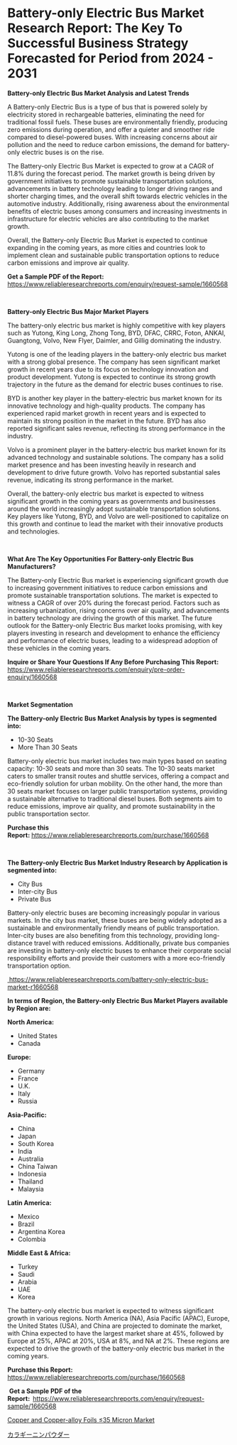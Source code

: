 <p><h1>Battery-only Electric Bus Market Research Report: The Key To Successful Business Strategy Forecasted for Period from 2024 - 2031</h1></p><p><strong>Battery-only Electric Bus Market Analysis and Latest Trends</strong></p>
<p><p>A Battery-only Electric Bus is a type of bus that is powered solely by electricity stored in rechargeable batteries, eliminating the need for traditional fossil fuels. These buses are environmentally friendly, producing zero emissions during operation, and offer a quieter and smoother ride compared to diesel-powered buses. With increasing concerns about air pollution and the need to reduce carbon emissions, the demand for battery-only electric buses is on the rise.</p><p>The Battery-only Electric Bus Market is expected to grow at a CAGR of 11.8% during the forecast period. The market growth is being driven by government initiatives to promote sustainable transportation solutions, advancements in battery technology leading to longer driving ranges and shorter charging times, and the overall shift towards electric vehicles in the automotive industry. Additionally, rising awareness about the environmental benefits of electric buses among consumers and increasing investments in infrastructure for electric vehicles are also contributing to the market growth.</p><p>Overall, the Battery-only Electric Bus Market is expected to continue expanding in the coming years, as more cities and countries look to implement clean and sustainable public transportation options to reduce carbon emissions and improve air quality.</p></p>
<p><strong>Get a Sample PDF of the Report:&nbsp;</strong> <a href="https://www.reliableresearchreports.com/enquiry/request-sample/1660568">https://www.reliableresearchreports.com/enquiry/request-sample/1660568</a></p>
<p>&nbsp;</p>
<p><strong>Battery-only Electric Bus Major Market Players</strong></p>
<p><p>The battery-only electric bus market is highly competitive with key players such as Yutong, King Long, Zhong Tong, BYD, DFAC, CRRC, Foton, ANKAI, Guangtong, Volvo, New Flyer, Daimler, and Gillig dominating the industry. </p><p>Yutong is one of the leading players in the battery-only electric bus market with a strong global presence. The company has seen significant market growth in recent years due to its focus on technology innovation and product development. Yutong is expected to continue its strong growth trajectory in the future as the demand for electric buses continues to rise.</p><p>BYD is another key player in the battery-electric bus market known for its innovative technology and high-quality products. The company has experienced rapid market growth in recent years and is expected to maintain its strong position in the market in the future. BYD has also reported significant sales revenue, reflecting its strong performance in the industry.</p><p>Volvo is a prominent player in the battery-electric bus market known for its advanced technology and sustainable solutions. The company has a solid market presence and has been investing heavily in research and development to drive future growth. Volvo has reported substantial sales revenue, indicating its strong performance in the market.</p><p>Overall, the battery-only electric bus market is expected to witness significant growth in the coming years as governments and businesses around the world increasingly adopt sustainable transportation solutions. Key players like Yutong, BYD, and Volvo are well-positioned to capitalize on this growth and continue to lead the market with their innovative products and technologies.</p></p>
<p>&nbsp;</p>
<p><strong>What Are The Key Opportunities For Battery-only Electric Bus Manufacturers?</strong></p>
<p><p>The Battery-only Electric Bus market is experiencing significant growth due to increasing government initiatives to reduce carbon emissions and promote sustainable transportation solutions. The market is expected to witness a CAGR of over 20% during the forecast period. Factors such as increasing urbanization, rising concerns over air quality, and advancements in battery technology are driving the growth of this market. The future outlook for the Battery-only Electric Bus market looks promising, with key players investing in research and development to enhance the efficiency and performance of electric buses, leading to a widespread adoption of these vehicles in the coming years.</p></p>
<p><strong>Inquire or Share Your Questions If Any Before Purchasing This Report:</strong> <a href="https://www.reliableresearchreports.com/enquiry/pre-order-enquiry/1660568">https://www.reliableresearchreports.com/enquiry/pre-order-enquiry/1660568</a></p>
<p>&nbsp;</p>
<p><strong>Market Segmentation</strong></p>
<p><strong>The Battery-only Electric Bus Market Analysis by types is segmented into:</strong></p>
<p><ul><li>10-30 Seats</li><li>More Than 30 Seats</li></ul></p>
<p><p>Battery-only electric bus market includes two main types based on seating capacity: 10-30 seats and more than 30 seats. The 10-30 seats market caters to smaller transit routes and shuttle services, offering a compact and eco-friendly solution for urban mobility. On the other hand, the more than 30 seats market focuses on larger public transportation systems, providing a sustainable alternative to traditional diesel buses. Both segments aim to reduce emissions, improve air quality, and promote sustainability in the public transportation sector.</p></p>
<p><strong>Purchase this Report:&nbsp;</strong><a href="https://www.reliableresearchreports.com/purchase/1660568">https://www.reliableresearchreports.com/purchase/1660568</a></p>
<p>&nbsp;</p>
<p><strong>The Battery-only Electric Bus Market Industry Research by Application is segmented into:</strong></p>
<p><ul><li>City Bus</li><li>Inter-city Bus</li><li>Private Bus</li></ul></p>
<p><p>Battery-only electric buses are becoming increasingly popular in various markets. In the city bus market, these buses are being widely adopted as a sustainable and environmentally friendly means of public transportation. Inter-city buses are also benefiting from this technology, providing long-distance travel with reduced emissions. Additionally, private bus companies are investing in battery-only electric buses to enhance their corporate social responsibility efforts and provide their customers with a more eco-friendly transportation option.</p></p>
<p><a href="https://www.reliableresearchreports.com/battery-only-electric-bus-market-r1660568">&nbsp;https://www.reliableresearchreports.com/battery-only-electric-bus-market-r1660568</a></p>
<p><strong>In terms of Region, the Battery-only Electric Bus Market Players available by Region are:</strong></p>
<p>
    <p> <strong> North America: </strong>
        <ul>
            <li>United States</li>
            <li>Canada</li>
        </ul>
        </p> 
    <p> <strong> Europe: </strong>
        <ul>
            <li>Germany</li>
            <li>France</li>
            <li>U.K.</li>
            <li>Italy</li>
            <li>Russia</li>
        </ul>
        </p> 
    <p> <strong> Asia-Pacific: </strong>
        <ul>
            <li>China</li>
            <li>Japan</li>
            <li>South Korea</li>
            <li>India</li>
            <li>Australia</li>
            <li>China Taiwan</li>
            <li>Indonesia</li>
            <li>Thailand</li>
            <li>Malaysia</li>
        </ul>
        </p> 
    <p> <strong> Latin America: </strong>
        <ul>
            <li>Mexico</li>
            <li>Brazil</li>
            <li>Argentina Korea</li>
            <li>Colombia</li>
        </ul>
        </p> 
    <p> <strong> Middle East & Africa: </strong>
        <ul>
            <li>Turkey</li>
            <li>Saudi</li>
            <li>Arabia</li>
            <li>UAE</li>
            <li>Korea</li>
        </ul>
    </p>
    </p>
<p><p>The battery-only electric bus market is expected to witness significant growth in various regions. North America (NA), Asia Pacific (APAC), Europe, the United States (USA), and China are projected to dominate the market, with China expected to have the largest market share at 45%, followed by Europe at 25%, APAC at 20%, USA at 8%, and NA at 2%. These regions are expected to drive the growth of the battery-only electric bus market in the coming years.</p></p>
<p><strong>Purchase this Report: </strong><a href="https://www.reliableresearchreports.com/purchase/1660568">https://www.reliableresearchreports.com/purchase/1660568</a></p>
<p>&nbsp;<strong>Get a Sample PDF of the Report:&nbsp;&nbsp;</strong><a href="https://www.reliableresearchreports.com/enquiry/request-sample/1660568">https://www.reliableresearchreports.com/enquiry/request-sample/1660568</a></p>
<p><strong></strong></p>
<p><p><a href="https://github.com/kumertitash/Market-Research-Report-List-1/blob/main/copper-and-copper-alloy-foils-35-micron-market.md">Copper and Copper-alloy Foils ≤35 Micron Market</a></p><p><a href="https://medium.com/@cielostamm/2024%E5%B9%B4%E3%81%8B%E3%82%892031%E5%B9%B4%E3%81%BE%E3%81%A7%E3%81%AE%E3%82%AB%E3%83%A9%E3%82%B2%E3%83%8A%E3%83%B3%E3%83%91%E3%82%A6%E3%83%80%E3%83%BC%E3%83%9E%E3%83%BC%E3%82%B1%E3%83%83%E3%83%88%E3%82%B7%E3%82%A7%E3%82%A2%E3%81%A8%E7%AB%B6%E4%BA%89%E7%92%B0%E5%A2%83%E3%81%AB%E9%96%A2%E3%81%99%E3%82%8B%E6%B4%9E%E5%AF%9F-e4de09c85a00">カラギーニンパウダー</a></p></p>